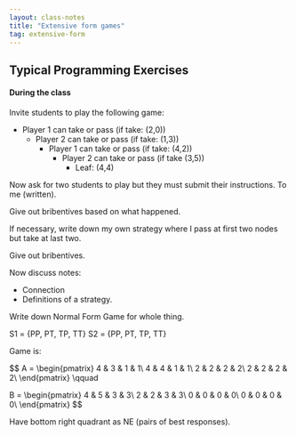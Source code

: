 ```yaml
---
layout: class-notes
title: "Extensive form games"
tag: extensive-form
---
```


## Typical Programming Exercises

#### During the class

Invite students to play the following game:

- Player 1 can take or pass (if take: (2,0))
  - Player 2 can take or pass (if take: (1,3))
    - Player 1 can take or pass (if take: (4,2))
      - Player 2 can take or pass (if take (3,5))
        - Leaf: (4,4)

Now ask for two students to play but they must submit their instructions. To me
(written).

Give out bribentives based on what happened.

If necessary, write down my own strategy where I pass at first two nodes but
take at last two.

Give out bribentives.

Now discuss notes:

- Connection
- Definitions of a strategy.

Write down Normal Form Game for whole thing.

S1 = {PP, PT, TP, TT}
S2 = {PP, PT, TP, TT}

Game is:

$$
A = \begin{pmatrix}
4 & 3 & 1 & 1\\
4 & 4 & 1 & 1\\
2 & 2 & 2 & 2\\
2 & 2 & 2 & 2\\
\end{pmatrix}
\qquad

B = \begin{pmatrix}
4 & 5 & 3 & 3\\
2 & 2 & 3 & 3\\
0 & 0 & 0 & 0\\
0 & 0 & 0 & 0\\
\end{pmatrix}
$$

Have bottom right quadrant as NE (pairs of best responses).
